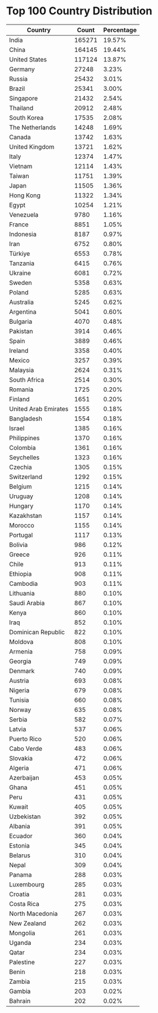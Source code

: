 # Top 100 Country Distribution
| Country | Count | Percentage |
|----|----|----|
| India | 165271 | 19.57% |
| China | 164145 | 19.44% |
| United States | 117124 | 13.87% |
| Germany | 27248 | 3.23% |
| Russia | 25432 | 3.01% |
| Brazil | 25341 | 3.00% |
| Singapore | 21432 | 2.54% |
| Thailand | 20912 | 2.48% |
| South Korea | 17535 | 2.08% |
| The Netherlands | 14248 | 1.69% |
| Canada | 13742 | 1.63% |
| United Kingdom | 13721 | 1.62% |
| Italy | 12374 | 1.47% |
| Vietnam | 12114 | 1.43% |
| Taiwan | 11751 | 1.39% |
| Japan | 11505 | 1.36% |
| Hong Kong | 11322 | 1.34% |
| Egypt | 10254 | 1.21% |
| Venezuela | 9780 | 1.16% |
| France | 8851 | 1.05% |
| Indonesia | 8187 | 0.97% |
| Iran | 6752 | 0.80% |
| Türkiye | 6553 | 0.78% |
| Tanzania | 6415 | 0.76% |
| Ukraine | 6081 | 0.72% |
| Sweden | 5358 | 0.63% |
| Poland | 5285 | 0.63% |
| Australia | 5245 | 0.62% |
| Argentina | 5041 | 0.60% |
| Bulgaria | 4070 | 0.48% |
| Pakistan | 3914 | 0.46% |
| Spain | 3889 | 0.46% |
| Ireland | 3358 | 0.40% |
| Mexico | 3257 | 0.39% |
| Malaysia | 2624 | 0.31% |
| South Africa | 2514 | 0.30% |
| Romania | 1725 | 0.20% |
| Finland | 1651 | 0.20% |
| United Arab Emirates | 1555 | 0.18% |
| Bangladesh | 1554 | 0.18% |
| Israel | 1385 | 0.16% |
| Philippines | 1370 | 0.16% |
| Colombia | 1361 | 0.16% |
| Seychelles | 1323 | 0.16% |
| Czechia | 1305 | 0.15% |
| Switzerland | 1292 | 0.15% |
| Belgium | 1215 | 0.14% |
| Uruguay | 1208 | 0.14% |
| Hungary | 1170 | 0.14% |
| Kazakhstan | 1157 | 0.14% |
| Morocco | 1155 | 0.14% |
| Portugal | 1117 | 0.13% |
| Bolivia | 986 | 0.12% |
| Greece | 926 | 0.11% |
| Chile | 913 | 0.11% |
| Ethiopia | 908 | 0.11% |
| Cambodia | 903 | 0.11% |
| Lithuania | 880 | 0.10% |
| Saudi Arabia | 867 | 0.10% |
| Kenya | 860 | 0.10% |
| Iraq | 852 | 0.10% |
| Dominican Republic | 822 | 0.10% |
| Moldova | 808 | 0.10% |
| Armenia | 758 | 0.09% |
| Georgia | 749 | 0.09% |
| Denmark | 740 | 0.09% |
| Austria | 693 | 0.08% |
| Nigeria | 679 | 0.08% |
| Tunisia | 660 | 0.08% |
| Norway | 635 | 0.08% |
| Serbia | 582 | 0.07% |
| Latvia | 537 | 0.06% |
| Puerto Rico | 520 | 0.06% |
| Cabo Verde | 483 | 0.06% |
| Slovakia | 472 | 0.06% |
| Algeria | 471 | 0.06% |
| Azerbaijan | 453 | 0.05% |
| Ghana | 451 | 0.05% |
| Peru | 431 | 0.05% |
| Kuwait | 405 | 0.05% |
| Uzbekistan | 392 | 0.05% |
| Albania | 391 | 0.05% |
| Ecuador | 360 | 0.04% |
| Estonia | 345 | 0.04% |
| Belarus | 310 | 0.04% |
| Nepal | 309 | 0.04% |
| Panama | 288 | 0.03% |
| Luxembourg | 285 | 0.03% |
| Croatia | 281 | 0.03% |
| Costa Rica | 275 | 0.03% |
| North Macedonia | 267 | 0.03% |
| New Zealand | 262 | 0.03% |
| Mongolia | 261 | 0.03% |
| Uganda | 234 | 0.03% |
| Qatar | 234 | 0.03% |
| Palestine | 227 | 0.03% |
| Benin | 218 | 0.03% |
| Zambia | 215 | 0.03% |
| Gambia | 203 | 0.02% |
| Bahrain | 202 | 0.02% |
